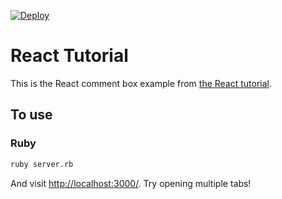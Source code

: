 [![Deploy](https://www.herokucdn.com/deploy/button.png)](https://heroku.com/deploy)

# React Tutorial

This is the React comment box example from [the React tutorial](http://facebook.github.io/react/docs/tutorial.html).

## To use

### Ruby
```sh
ruby server.rb
```

And visit <http://localhost:3000/>. Try opening multiple tabs!
